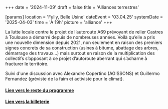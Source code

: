 +++
date = '2024-11-09'
draft = false
title = 'Alliances terrestres'

[params]
location = 'Fully, Belle Usine'
dateEvent = '03.04.25'
systemDate = '2025-04-03'
time = 'À 19h'
picture = 'alliance'
+++

La lutte locale contre le projet de l’autoroute A69 prévoyant de relier Castres à Toulouse a démarré depuis de nombreuses années. Voilà qu’elle a pris une nouvelle dimension depuis 2021, non seulement en raison des premiers signes concrets de sa construction (usines à bitume, abattage des arbres, démarrage des travaux…) mais surtout en raison de la multiplication des collectifs s’opposant à ce projet d’autoroute aberrant qui s’acharne à fracturer le territoire.

Suivi d'une discussion avec Alexandre Copertino (AG!SSONS) et Guillermo Fernandez (gréviste de la faim et activiste pour le climat).

#### [Lien vers le reste du programme](https://www.festivaldufilmvert.ch/fr/programme/2025/belle-usine-a-fully)

#### [Lien vers la billeterie](https://infomaniak.events/en-ch/shop/festival-du-film-vert-fully-2025-AD5XTNGQDX)
